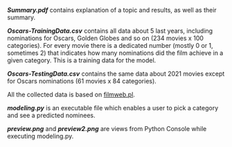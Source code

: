 ***Summary.pdf*** contains explanation of a topic and results, as well as their summary.

***Oscars-TrainingData.csv*** contains all data about 5 last years, including nominations for Oscars, Golden Globes and so on (234 movies x 100 categories). For every movie there is a dedicated number (mostly 0 or 1, sometimes 2) that indicates how many nominations did the film achieve in a given category. This is a training data for the model.

***Oscars-TestingData.csv*** contains the same data about 2021 movies except for Oscars nominations (61 movies x 84 categories).

All the collected data is based on [filmweb.pl](https://www.filmweb.pl/awards).

***modeling.py*** is an executable file which enables a user to pick a category and see a predicted nominees.

***preview.png*** and ***preview2.png*** are views from Python Console while executing modeling.py.
